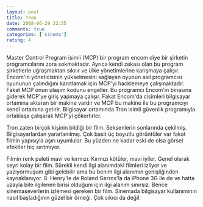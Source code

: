 ```yaml
---
layout: post
title: Tron
date: 2008-06-29 22:55
comments: true
categories: ['sinema']
rating: 4
---
```

Master Control Program isimli (MCP) bir program encom diye bir şirketin programcılarını zora sokmaktadır. Ayrıca kendi zekası olan bu program şirketlerle uğraşmaktan sıkılır ve ülke yönetimlerine karışmaya çalışır. Encom'ın yöneticisinin yükselmesini sağlayan oyunun asıl programcısı oyununun çalındığını kanıtlamak için MCP'yi hacklemeye çalışmaktadır. Fakat MCP onun ulaşım kodunu engeller. Bu programcı Encom'ın binasına giderek MCP'ye giriş yapmaya çalışır. Fakat Encom'da cisimleri bilgisayar ortamına aktaran bir makine vardır ve MCP bu makine ile bu programcıyı kendi ortamına getirir. Bilgisayar ortamında Tron isimli güvenlik programıyla ortaklaşa çalışarak MCP'yi çökertirler.

Tron zaten birçok kişinin bildiği bir film. Seksenlerin sonlarında çekilmiş. Bilgisayarlardan yararlanılmış. Çok basit üç boyutlu görüntüler var fakat filmin yapısıyla aşırı uyumlular. Bu yüzden ne kadar eski de olsa görsel efektler hiç sırıtmıyor.

Filmin renk paleti mavi ve kırmızı. Kırmızı kötüler, mavi iyiler. Genel olarak seyri kolay bir film. Sürekli kendi ilgi alanımdaki filmleri izliyor ve yazıyormuşum gibi gelebilir ama bu benim ilgi alanımın genişliğinden kaynaklanıyor. 8. Henry'le de Roland Garros'la da iPhone 3G ile de ve hatta uzayla bile ilgilenen birisi olduğum için ilgi alanım sınırsız. Bence sinemaseverlerin izlemesi gereken bir film. Sinemada bilgisayar kullanımının nasıl başladığının güzel bir örneği. Çok sıkıcı da değil.
